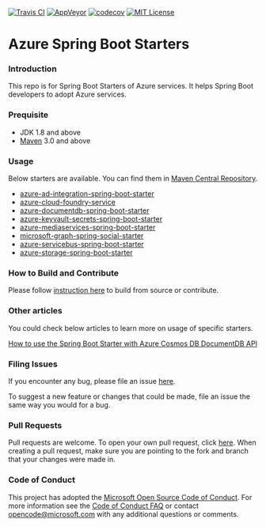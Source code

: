 [![Travis CI](https://travis-ci.org/Microsoft/azure-spring-boot-starters.svg?branch=master)](https://travis-ci.org/Microsoft/azure-spring-boot-starters)
[![AppVeyor](https://ci.appveyor.com/api/projects/status/eashoj50qw399l8a/branch/master?svg=true)](https://ci.appveyor.com/project/yungez/azure-spring-boot-starters)
[![codecov](https://codecov.io/gh/microsoft/azure-spring-boot-starters/branch/master/graph/badge.svg)](https://codecov.io/gh/microsoft/azure-spring-boot-starters)
[![MIT License](http://img.shields.io/badge/license-MIT-green.svg) ](https://github.com/Microsoft/azure-spring-boot-starters/blob/master/LICENSE)

# Azure Spring Boot Starters

### Introduction

This repo is for Spring Boot Starters of Azure services. It helps Spring Boot developers to adopt Azure services.

### Prequisite
- JDK 1.8 and above
- [Maven](http://maven.apache.org/) 3.0 and above

### Usage

Below starters are available. You can find them in [Maven Central Repository](https://search.maven.org/).

- [azure-ad-integration-spring-boot-starter](activedirectory/azure-ad-integration-spring-boot-starter/README.md)
- [azure-cloud-foundry-service](cloudfoundry/azure-cloud-foundry-service/README.md)
- [azure-documentdb-spring-boot-starter](documentdb/azure-documentdb-spring-boot-starter/README.md)
- [azure-keyvault-secrets-spring-boot-starter](keyvault/azure-keyvault-secrets-spring-boot-starter/README.md)
- [azure-mediaservices-spring-boot-starter](mediaservices/azure-mediaservices-spring-boot-starter/README.md)
- [microsoft-graph-spring-social-starter](microsoft-graph/microsoft-graph-spring-social-starter-sample/README.md)
- [azure-servicebus-spring-boot-starter](servicebus/azure-servicebus-spring-boot-starter/README.md)
- [azure-storage-spring-boot-starter](storage/azure-storage-spring-boot-starter/README.md)


### How to Build and Contribute
Please follow [instruction here](./HowToContribute.md) to build from source or contribute.

### Other articles
You could check below articles to learn more on usage of specific starters.

[How to use the Spring Boot Starter with Azure Cosmos DB DocumentDB API](https://docs.microsoft.com/en-us/azure/cosmos-db/documentdb-java-spring-boot-starter-with-cosmos-db)

### Filing Issues

If you encounter any bug, please file an issue [here](https://github.com/Microsoft/azure-spring-boot-starters/issues/new).

To suggest a new feature or changes that could be made, file an issue the same way you would for a bug.

### Pull Requests

Pull requests are welcome. To open your own pull request, click [here](https://github.com/Microsoft/azure-spring-boot-starters/compare). When creating a pull request, make sure you are pointing to the fork and branch that your changes were made in.

### Code of Conduct

This project has adopted the [Microsoft Open Source Code of Conduct](https://opensource.microsoft.com/codeofconduct/). For more information see the [Code of Conduct FAQ](https://opensource.microsoft.com/codeofconduct/faq/) or contact [opencode@microsoft.com](mailto:opencode@microsoft.com) with any additional questions or comments.
